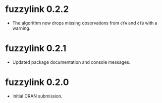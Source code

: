 # fuzzylink 0.2.2

* The algorithm now drops missing observations from `dfA` and `dfB` with a warning.

# fuzzylink 0.2.1

* Updated package documentation and console messages. 

# fuzzylink 0.2.0

* Initial CRAN submission.
